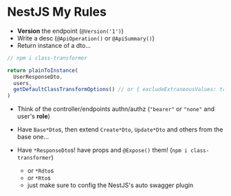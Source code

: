 # NestJS My Rules

- **Version** the endpoint (`@Version('1')`)
- Write a desc (`@ApiOperation()` or `@ApiSummary()`)
- Return instance of a dto...

```ts
// npm i class-transformer

return plainToInstance(
  UserResponseDto,
  users,
  getDefaultClassTransformOptions() // or { excludeExtraneousValues: true }
)
```

- Think of the controller/endpoints authn/authz (`"bearer"` or `"none"` and user's **role**)

- Have `Base*Dto`s, then extend `Create*Dto`, `Update*Dto` and others from the base one...

- Have `*ResponseDto`s! have props and `@Expose()` them! (`npm i class-transformer`)
  - or `*Rdto`s
  - or `*Rto`s
  - just make sure to config the NestJS's auto swagger plugin
